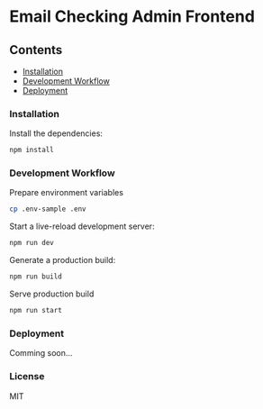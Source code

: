 # Email Checking Admin Frontend

## Contents

- [Installation](#installation)
- [Development Workflow](#development-workflow)
- [Deployment](#deployment)

### Installation

Install the dependencies:

```sh
npm install
```

### Development Workflow

Prepare environment variables

```sh
cp .env-sample .env
```

Start a live-reload development server:

```sh
npm run dev
```

Generate a production build:

```sh
npm run build
```

Serve production build

```sh
npm run start
```

### Deployment
Comming soon...

### License
MIT
